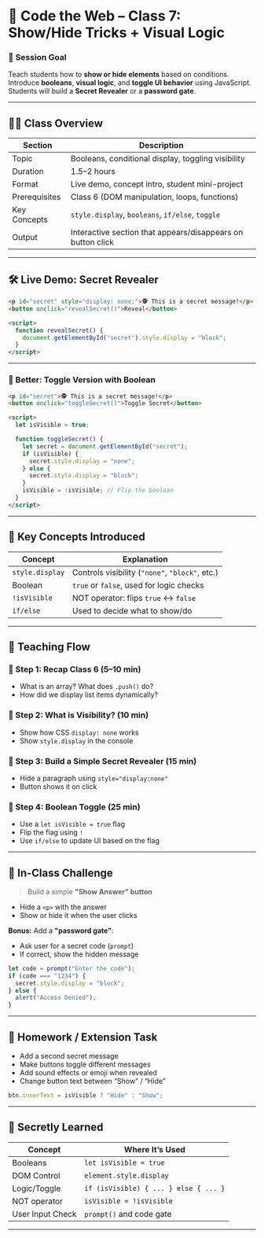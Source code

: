 # 🏫 **Code the Web – Class 7: Show/Hide Tricks + Visual Logic**

### 🎯 **Session Goal**

Teach students how to **show or hide elements** based on conditions. Introduce **booleans**, **visual logic**, and **toggle UI behavior** using JavaScript. Students will build a **Secret Revealer** or a **password gate**.

---

## 🧑‍🏫 **Class Overview**

| Section       | Description                                                 |
| ------------- | ----------------------------------------------------------- |
| Topic         | Booleans, conditional display, toggling visibility          |
| Duration      | 1.5–2 hours                                                 |
| Format        | Live demo, concept intro, student mini-project              |
| Prerequisites | Class 6 (DOM manipulation, loops, functions)                |
| Key Concepts  | `style.display`, `booleans`, `if/else`, `toggle`            |
| Output        | Interactive section that appears/disappears on button click |

---

## 🛠️ **Live Demo: Secret Revealer**

```html
<p id="secret" style="display: none;">🕵️ This is a secret message!</p>
<button onclick="revealSecret()">Reveal</button>

<script>
  function revealSecret() {
    document.getElementById("secret").style.display = "block";
  }
</script>
```

---

### 🔁 Better: Toggle Version with Boolean

```html
<p id="secret">🕵️ This is a secret message!</p>
<button onclick="toggleSecret()">Toggle Secret</button>

<script>
  let isVisible = true;

  function toggleSecret() {
    let secret = document.getElementById("secret");
    if (isVisible) {
      secret.style.display = "none";
    } else {
      secret.style.display = "block";
    }
    isVisible = !isVisible; // Flip the boolean
  }
</script>
```

---

## 📖 **Key Concepts Introduced**

| Concept         | Explanation                                     |
| --------------- | ----------------------------------------------- |
| `style.display` | Controls visibility (`"none"`, `"block"`, etc.) |
| Boolean         | `true` or `false`, used for logic checks        |
| `!isVisible`    | NOT operator: flips `true` ↔ `false`            |
| `if/else`       | Used to decide what to show/do                  |

---

## 🧭 **Teaching Flow**

### 🔹 Step 1: Recap Class 6 (5–10 min)

* What is an array? What does `.push()` do?
* How did we display list items dynamically?

### 🔹 Step 2: What is Visibility? (10 min)

* Show how CSS `display: none` works
* Show `style.display` in the console

### 🔹 Step 3: Build a Simple Secret Revealer (15 min)

* Hide a paragraph using `style="display:none"`
* Button shows it on click

### 🔹 Step 4: Boolean Toggle (25 min)

* Use a `let isVisible = true` flag
* Flip the flag using `!`
* Use `if/else` to update UI based on the flag

---

## 🧪 **In-Class Challenge**

> Build a simple **"Show Answer" button**

* Hide a `<p>` with the answer
* Show or hide it when the user clicks

**Bonus:** Add a **"password gate"**:

* Ask user for a secret code (`prompt`)
* If correct, show the hidden message

```js
let code = prompt("Enter the code");
if (code === "1234") {
  secret.style.display = "block";
} else {
  alert("Access Denied");
}
```

---

## 📝 **Homework / Extension Task**

* Add a second secret message
* Make buttons toggle different messages
* Add sound effects or emoji when revealed
* Change button text between “Show” / “Hide”

```js
btn.innerText = isVisible ? "Hide" : "Show";
```

---

## 🧠 **Secretly Learned**

| Concept          | Where It’s Used                       |
| ---------------- | ------------------------------------- |
| Booleans         | `let isVisible = true`                |
| DOM Control      | `element.style.display`               |
| Logic/Toggle     | `if (isVisible) { ... } else { ... }` |
| NOT operator     | `isVisible = !isVisible`              |
| User Input Check | `prompt()` and code gate              |

---
